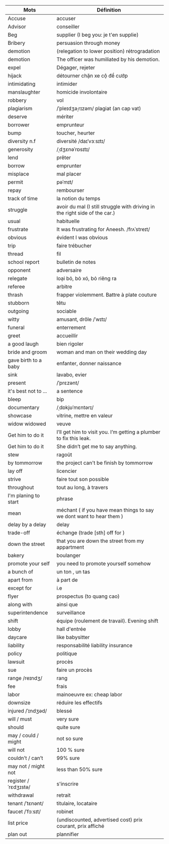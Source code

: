 Mots    				| Définition
---     				| ---
Accuse  				| accuser
Advisor 				| conseiller
Beg 					| supplier (I beg you: je t'en supplie)
Bribery					| persuasion through money
demotion				| (relegation to lower position)	rétrogradation
demotion				| The officer was humiliated by his demotion.
expel					| Dégager, rejeter
hijack					| détourner chặn xe cộ để cướp 
intimidating			| intimider
manslaughter			| homicide involontaire
robbery					| vol
plagiarism  			|  /ˈpleɪdʒəˌrɪzəm/ plagiat (an cap vat)
deserve					| mériter
borrower				| emprunteur
bump					| toucher, heurter
diversity n.f 			| diversité /daɪˈvɜːsɪtɪ/
generosity				|  /ˌdʒɛnəˈrɒsɪtɪ/
lend 					| prêter
borrow 					| emprunter
misplace				| mal placer
permit 					| pəˈmɪt/
repay					| rembourser
track of time 			| la notion du temps
struggle				| avoir du mal 	(I still struggle with driving in the right side of the car.)
usual					| habituelle
frustrate				| It was frustrating for Aneesh.  /frʌˈstreɪt/
obvious					| évident I was obvious
trip					| faire trébucher
thread					| fil
school report			| bulletin de notes
opponent				| adversaire
relegate				| loại bỏ, bỏ xó, bỏ riêng ra
referee					| arbitre
thrash					| frapper violemment. Battre à plate couture
stubborn				| têtu
outgoing				| sociable
witty					| amusant, drôle /ˈwɪtɪ/
funeral					| enterrement
greet					| accueillir
a good laugh			| bien rigoler
bride and groom 		| woman and man on their wedding day
gave birth to a baby	| enfanter, donner naissance
sink					| lavabo, evier
present					|  /ˈprɛzənt/
it's best not to ...	| a sentence
bleep					| bip
documentary				| /ˌdɒkjʊˈmɛntərɪ/
showcase				| vitrine, mettre en valeur 
widow	widowed			| veuve
Get him to do it 		| I’ll get him to visit you. I’m getting a plumber to fix this leak. 
Get him to do it 		| She didn’t get me to say anything.
stew					| ragoût
by tommorrow			| the project can't be finish by tommorrow
lay off					| licencier
strive					| faire tout son possible
throughout				| tout au long, à travers
I'm planing to start	| phrase
mean 					| méchant ( if you have mean things to say we dont want to hear them )
delay by a delay 		| delay
trade-off		 		| échange (trade [sth] off for )
down the street			| that you are down the street from my appartment
bakery					| boulanger
promote your self		| you need to promote yourself somehow 
a bunch of 				| un ton , un tas
apart from 				| à part de
except for 				| i.e
flyer					| prospectus (to quang cao)
along with				| ainsi que
superintendence			| surveillance
shift					| équipe (roulement de travail). Evening shift
lobby					| hall d'entrée
daycare					| like babysitter
liability				| responsabilité liability insurance
policy					| politique
lawsuit					| procès
sue 					| faire un procès
range /reɪndʒ/			| rang
fee 					| frais
labor					| mainoeuvre ex: cheap labor		
downsize				| réduire les effectifs
injured  /ˈɪndʒəd/		| blessé
will / must 			| very sure
should 					| quite sure
may / could / might 	| not so sure
will not				| 100 % sure
couldn’t / can’t		| 99% sure
may not / might not 	| less than 50% sure
register  /ˈrɛdʒɪstə/	| s'inscrire
withdrawal				| retrait
tenant /ˈtɛnənt/		| titulaire, 	locataire
faucet /ˈfɔːsɪt/		| robinet
list price				| (undiscounted, advertised cost) prix courant, prix affiché
plan out 				| plannifier
